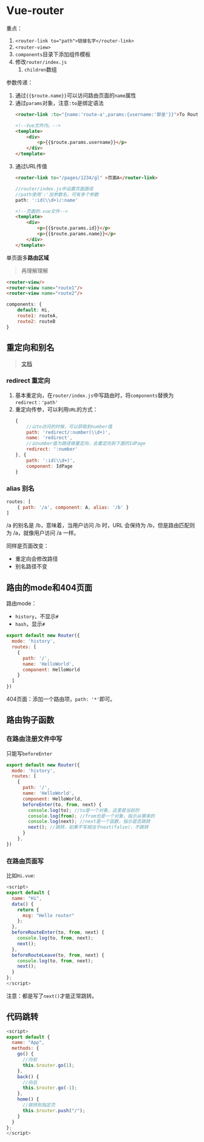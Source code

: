 # Vue-router

重点：

1. `<router-link to="path">链接名字</router-link>`
1. `<router-view>`
1. `components`目录下添加组件模板
1. 修改`router/index.js`
    1. `children`数组

参数传递：

1. 通过`{{$route.name}}`可以访问路由页面的`name`属性
1. 通过`params`对象，注意`:to`是绑定语法
    ```html
    <router-link :to="{name:'route-a',params:{username:'郭垒'}}">To RouteA</router-link>`
    ```
    ```html
    <!--Vue文件内。-->
    <template>
        <div>
            <p>{{$route.params.username}}</p>
        </div>
    </template>
    ```
1. 通过URL传值
    ```html
    <router-link to="/pages/1234/gl" >页面A</router-link>
    ```
    ```js
    //router/index.js中设置页面路径
    //path使用':'加参数名，可有多个参数
    path: ':id(\\d+)/:name'
    ```
    ```html
    <!--页面的.vue文件-->
    <template>
        <div>
            <p>{{$route.params.id}}</p>
            <p>{{$route.params.name}}</p>
        </div>
    </template>
    ```

单页面多**路由区域**

> 再理解理解

```html
<router-view/>
<router-view name="route1"/>
<router-view name="route2"/>
```

```js
components: {
    default: Hi,
    route1: routeA,
    route2: routeB
}
```

## 重定向和别名

> [文档](https://router.vuejs.org/zh-cn/essentials/redirect-and-alias.html)

### redirect 重定向

1. 基本重定向，在`router/index.js`中写路由时，将`components`替换为`redirect：'path'`
1. 重定向传参，可以利用`URL`的方式：
    ```js
    {
        //以to访问的时候，可以获取到number值
        path: 'redirect/:number(\\d+)',
        name: 'redirect',
        //以number值为路径做重定向，会重定向到下面的IdPage
        redirect: ':number'
    }, {
        path: ':id(\\d+)',
        component: IdPage
    }
    ```

### alias 别名

```js
routes: [
    { path: '/a', component: A, alias: '/b' }
]
```

/a 的别名是 /b，意味着，当用户访问 /b 时，URL 会保持为 /b，但是路由匹配则为 /a，就像用户访问 /a 一样。

同样是页面改变：

- 重定向会修改路径
- 别名路径不变

## 路由的mode和404页面

路由mode：

- `history`，不显示`#`
- `hash`，显示`#`

```js
export default new Router({
  mode: 'history',
  routes: [
    {
      path: '/',
      name: 'HelloWorld',
      component: HelloWorld
    }
  ]
})
```

404页面：添加一个路由项，`path: '*'`即可。

## 路由钩子函数

### 在路由注册文件中写

只能写`beforeEnter`

```js
export default new Router({
  mode: 'history',
  routes: [
    {
      path: '/',
      name: 'HelloWorld',
      component: HelloWorld,
      beforeEnter(to, from, next) {
        console.log(to); //to是一个对象，这里是当前的
        console.log(from); //from也是一个对象，指示从哪来的
        console.log(next); //next是一个函数，指示是否跳转
        next(); //跳转，如果不写相当于next(false)，不跳转
      }
    },
})
```

### 在路由页面写

比如`Hi.vue`:

```js
<script>
export default {
  name: "Hi",
  data() {
    return {
      msg: "Hello router"
    };
  },
  beforeRouteEnter(to, from, next) {
    console.log(to, from, next);
    next();
  },
  beforeRouteLeave(to, from, next) {
    console.log(to, from, next);
    next();
  }
};
</script>
```

注意：都是写了`next()`才能正常跳转。

## 代码跳转

```js
<script>
export default {
  name: "App",
  methods: {
    go() {
      //向前
      this.$router.go(1);
    },
    back() {
      //向后
      this.$router.go(-1);
    },
    home() {
      //跳转到指定页
      this.$router.push("/");
    }
  }
};
</script>
```
